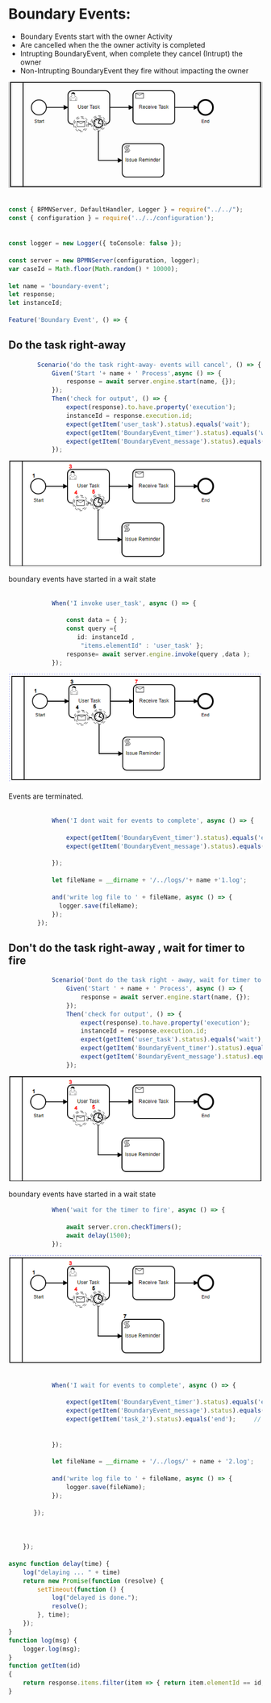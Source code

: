# Boundary Events:

- Boundary Events start with the owner Activity
- Are cancelled when the the owner activity is completed
- Intrupting BoundaryEvent, when complete they cancel (Intrupt) the owner
- Non-Intrupting BoundaryEvent they fire without impacting the owner

![BPMN Diagram](boundary-event1.png)


```ts

const { BPMNServer, DefaultHandler, Logger } = require("../../");
const { configuration } = require('../../configuration');


const logger = new Logger({ toConsole: false });

const server = new BPMNServer(configuration, logger);
var caseId = Math.floor(Math.random() * 10000);

let name = 'boundary-event';
let response;
let instanceId;

Feature('Boundary Event', () => {
```
## Do the task right-away
```ts
        Scenario('do the task right-away- events will cancel', () => {
            Given('Start '+ name + ' Process',async () => {
                response = await server.engine.start(name, {});
            });
            Then('check for output', () => {
                expect(response).to.have.property('execution');
                instanceId = response.execution.id;
                expect(getItem('user_task').status).equals('wait');
                expect(getItem('BoundaryEvent_timer').status).equals('wait');
                expect(getItem('BoundaryEvent_message').status).equals('wait');
            });
```
![BPMN Diagram](boundary-event2.png)

boundary events have started in a wait state
```ts

            When('I invoke user_task', async () => {

                const data = { };
                const query ={
                   id: instanceId ,
                    "items.elementId" : 'user_task' };
                response= await server.engine.invoke(query ,data );
            });
```
![BPMN Diagram](boundary-event-nowait.png)

Events are terminated.
```ts

            When('I dont wait for events to complete', async () => {

                expect(getItem('BoundaryEvent_timer').status).equals('end');
                expect(getItem('BoundaryEvent_message').status).equals('end');

            });

            let fileName = __dirname + '/../logs/'+ name +'1.log';

            and('write log file to ' + fileName, async () => {
              logger.save(fileName);
            });
        });
```
## Don't do the task right-away , wait for timer to fire
```ts
            Scenario('Dont do the task right - away, wait for timer to fire', () => {
                Given('Start ' + name + ' Process', async () => {
                    response = await server.engine.start(name, {});
                });
                Then('check for output', () => {
                    expect(response).to.have.property('execution');
                    instanceId = response.execution.id;
                    expect(getItem('user_task').status).equals('wait');
                    expect(getItem('BoundaryEvent_timer').status).equals('wait');
                    expect(getItem('BoundaryEvent_message').status).equals('wait');
                });
```
![BPMN Diagram](boundary-event2.png)

boundary events have started in a wait state
```ts
            When('wait for the timer to fire', async () => {

                await server.cron.checkTimers();
                await delay(1500);
            });

```
![BPMN Diagram](boundary-event3.png)


```ts

            When('I wait for events to complete', async () => {

                expect(getItem('BoundaryEvent_timer').status).equals('end');
                expect(getItem('BoundaryEvent_message').status).equals('wait');
                expect(getItem('task_2').status).equals('end');     // issue reminder
                

            });

            let fileName = __dirname + '/../logs/' + name + '2.log';

            and('write log file to ' + fileName, async () => {
                logger.save(fileName);
            });

       });



    });

async function delay(time) {
    log("delaying ... " + time)
    return new Promise(function (resolve) {
        setTimeout(function () {
            log("delayed is done.");
            resolve();
        }, time);
    });
}
function log(msg) {
    logger.log(msg);
}
function getItem(id)
{
    return response.items.filter(item => { return item.elementId == id; })[0];
}
```